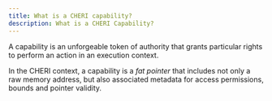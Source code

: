 ```yaml
---
title: What is a CHERI capability?
description: What is a CHERI Capability?
---
```


A capability is an unforgeable token of authority that grants particular rights to perform an action in an execution context.

In the CHERI context, a capability is a _fat pointer_ that includes not only a raw memory address, but also associated metadata for access permissions, bounds and pointer validity.
